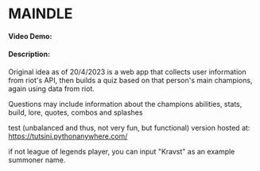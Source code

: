 # MAINDLE
#### Video Demo:  <URL HERE>
#### Description:
Original idea as of 20/4/2023 is a web app that collects user information from riot's API, then builds a quiz based on that person's main champions,
again using data from riot.

Questions may include information about the champions abilities, stats, build, lore, quotes, combos and splashes
  
test (unbalanced and thus, not very fun, but functional) version hosted at:
https://tutsini.pythonanywhere.com/
  
if not league of legends player, you can input "Kravst" as an example summoner name.
  

